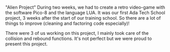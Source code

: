 "Alien Project"
During two weeks, we had to create a retro video-game with the software Pico-8 and the language LUA. It was our first Ada Tech School project, 3 weeks after the start of our training school. So there are a lot of things to improve (cleaning and factoring code especially)!

There were 3 of us working on this project, I mainly took care of the collision and rebound functions. 
It's not perfect but we were proud to present this project.
